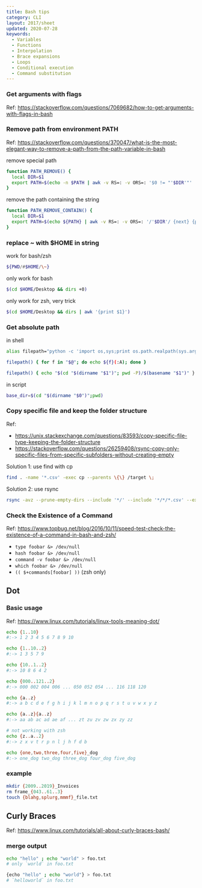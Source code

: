 ```yaml
---
title: Bash tips
category: CLI
layout: 2017/sheet
updated: 2020-07-28
keywords:
  - Variables
  - Functions
  - Interpolation
  - Brace expansions
  - Loops
  - Conditional execution
  - Command substitution
---
```


### Get arguments with flags

Ref: <https://stackoverflow.com/questions/7069682/how-to-get-arguments-with-flags-in-bash>

### Remove path from environment PATH

Ref: <https://stackoverflow.com/questions/370047/what-is-the-most-elegant-way-to-remove-a-path-from-the-path-variable-in-bash>

remove special path

```bash
function PATH_REMOVE() {
  local DIR=$1
  export PATH=$(echo -n $PATH | awk -v RS=: -v ORS=: '$0 != "'$DIR'"' | sed 's/:$//')
}
```

remove the path containing the string

```bash
function PATH_REMOVE_CONTAIN() {
  local DIR=$1
  export PATH=$(echo ${PATH} | awk -v RS=: -v ORS=: '/'$DIR'/ {next} {print}' | sed 's/:*$//')
}
```

### replace ~ with \$HOME in string

work for bash/zsh

```bash
${PWD/#$HOME/\~}
```

only work for bash

```bash
$(cd $HOME/Desktop && dirs +0)
```

only work for zsh, very trick

```zsh
$(cd $HOME/Desktop && dirs | awk '{print $1}')
```

### Get absolute path

in shell

```bash
alias filepath="python -c 'import os,sys;print os.path.realpath(sys.argv[1])'"

filepath() { for f in "$@"; do echo ${f}(:A); done }

filepath() { echo "$(cd "$(dirname "$1")"; pwd -P)/$(basename "$1")" }
```

in script

```bash
base_dir=$(cd "$(dirname "$0")";pwd)
```

### Copy specific file and keep the folder structure

Ref:

- <https://unix.stackexchange.com/questions/83593/copy-specific-file-type-keeping-the-folder-structure>
- <https://stackoverflow.com/questions/26259408/rsync-copy-only-specific-files-from-specific-subfolders-without-creating-empty>

Solution 1: use find with cp

```bash
find . -name '*.csv' -exec cp --parents \{\} /target \;
```

Solution 2: use rsync

```bash
rsync -avz --prune-empty-dirs --include '*/' --include '*/*/*.csv' --exclude '*' source/ target/
```

### Check the Existence of a Command

Ref: <https://www.topbug.net/blog/2016/10/11/speed-test-check-the-existence-of-a-command-in-bash-and-zsh/>

- `type foobar &> /dev/null`
- `hash foobar &> /dev/null`
- `command -v foobar &> /dev/null`
- `which foobar &> /dev/null`
- `(( $+commands[foobar] ))` (zsh only)

## Dot

### Basic usage

Ref: <https://www.linux.com/tutorials/linux-tools-meaning-dot/>

```bash
echo {1..10}
#:-> 1 2 3 4 5 6 7 8 9 10

echo {1..10..2}
#:-> 1 3 5 7 9

echo {10..1..2}
#:-> 10 8 6 4 2

echo {000..121..2}
#:-> 000 002 004 006 ... 050 052 054 ... 116 118 120

echo {a..z}
#:-> a b c d e f g h i j k l m n o p q r s t u v w x y z

echo {a..z}{a..z}
#:-> aa ab ac ad ae af ... zt zu zv zw zx zy zz

# not working with zsh
echo {z..a..2}
#:-> z x v t r p n l j h f d b

echo {one,two,three,four,five}_dog
#:-> one_dog two_dog three_dog four_dog five_dog
```

### example

```bash
mkdir {2009..2019}_Invoices
rm frame_{043..61..3}
touch {blahg,splurg,mmmf}_file.txt
```

## Curly Braces

Ref: <https://www.linux.com/tutorials/all-about-curly-braces-bash/>

### merge output

```bash
echo "hello" ; echo "world" > foo.txt
# only `world` in foo.txt

{echo "hello" ; echo "world"} > foo.txt
# `helloworld` in foo.txt
```
